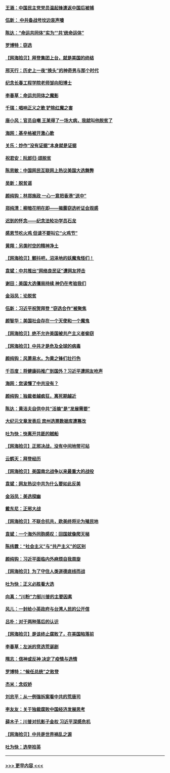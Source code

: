 #### [王涵：中国民主党党员温起锋遣返中国后被捕](../pages/nsc993/n12594540.md?t=12040751) 
#### [伍新： 中共备战号坟边哀声嚎](../pages/nsc993/n12593086.md?t=12040751) 
#### [陈达：“命运共同体”实为“‘共’统命运体”](../pages/nsc993/n12590865.md?t=12040751) 
#### [罗博特：窃选](../pages/nsc993/n12590619.md?t=12040751) 
#### [【网海拾贝】拜登集团上台，就是美国的终结](../pages/nsc993/n12589725.md?t=12040751) 
#### [邢天行：历史上一夜“换头”的神奇男与那个时代](../pages/nsc993/n12589424.md?t=12040751) 
#### [纪念长春工程学院老师邹向阳博士](../pages/nsc993/n12585390.md?t=12040751) 
#### [李春草：命运共同体之魔影](../pages/nsc993/n12585026.md?t=12040751) 
#### [千瑞：唱响正义之歌 铲除红魔之害](../pages/nsc993/n12585002.md?t=12040751) 
#### [唐小风：官员自嘲 王某得了一场大病，我就叫他脱贫了](../pages/nsc993/n12584981.md?t=12040751) 
#### [海网：基辛格被开激心歌](../pages/nsc993/n12584946.md?t=12040751) 
#### [关乐：炒作“没有证据”本身就是证据](../pages/nsc993/n12583146.md?t=12040751) 
#### [祝君安：阮郎归‧颂脱贫](../pages/nsc993/n12583119.md?t=12040751) 
#### [陈思敏：中国网民互联网上热议美国大选舞弊](../pages/nsc993/n12582845.md?t=12040751) 
#### [吴新：脱贫谣](../pages/nsc993/n12580839.md?t=12040751) 
#### [颜纯钩：林郑施政 一心一意把香港“送中”](../pages/nsc993/n12580805.md?t=12040751) 
#### [郑纯清：柳暗花明在即——揭露窃选听证会观感](../pages/nsc993/n12580795.md?t=12040751) 
#### [迟到的怀念——纪念法轮功学员石龙](../pages/nsc993/n12580245.md?t=12040751) 
#### [感恩节吃火鸡  但请不要叫它“火鸡节”](../pages/nsc993/n12580252.md?t=12040751) 
#### [黄翔：另类时空的精神净土](../pages/nsc993/n12578638.md?t=12040751) 
#### [【网海拾贝】颤抖吧，沼泽地的妖魔鬼怪们！](../pages/nsc993/n12578552.md?t=12040751) 
#### [袁斌：中共推出“网络良民证”遭网友抨击](../pages/nsc993/n12578511.md?t=12040751) 
#### [谢田：美国大选僵局持续 神仍在考验我们](../pages/nsc993/n12577432.md?t=12040751) 
#### [金浴凤：论脱贫](../pages/nsc993/n12576386.md?t=12040751) 
#### [伍新：习近平祝贺拜登 “窃选合作”被聚焦](../pages/nsc993/n12576358.md?t=12040751) 
#### [颜智华：美国社会存在一个天使和一个魔鬼](../pages/nsc993/n12574299.md?t=12040751) 
#### [【网海拾贝】绝不允许美国被共产主义者偷窃](../pages/nsc993/n12573396.md?t=12040751) 
#### [【网海拾贝】中共才是危及全球的病毒](../pages/nsc993/n12571204.md?t=12040751) 
#### [颜纯钩：风萧易水，为黄之锋们壮行色](../pages/nsc993/n12571487.md?t=12040751) 
#### [千百度：将健康码推广到国外？习近平遭网友呛声](../pages/nsc993/n12570808.md?t=12040751) 
#### [海网：您读懂了中共没有？](../pages/nsc993/n12570487.md?t=12040751) 
#### [颜纯钩：独裁者越疯狂，离死期越近](../pages/nsc993/n12569055.md?t=12040751) 
#### [陈达：黄洁夫自供中共“活摘”是“发展需要”](../pages/nsc993/n12568541.md?t=12040751) 
#### [大纪元文章发表后 宾州选票数据库遭篡改](../pages/nsc993/n12568105.md?t=12040751) 
#### [吐为快：快离开共匪的贼船](../pages/nsc993/n12568462.md?t=12040751) 
#### [【网海拾贝】正邪决战，没有中间地带可站](../pages/nsc993/n12568439.md?t=12040751) 
#### [云鹤天：拜登经历](../pages/nsc993/n12567294.md?t=12040751) 
#### [【网海拾贝】美国南北战争以来最重大的战役](../pages/nsc993/n12567247.md?t=12040751) 
#### [袁斌：网友热议中共为什么要如此反美](../pages/nsc993/n12567162.md?t=12040751) 
#### [金浴凤：美选探幽](../pages/nsc993/n12567147.md?t=12040751) 
#### [戴东尼：正邪大战](../pages/nsc993/n12567033.md?t=12040751) 
#### [【网海拾贝】不联合抗共，欧美终将沦为殖民地](../pages/nsc993/n12565068.md?t=12040751) 
#### [袁斌：一个海外同胞感叹：回国就像爬天梯](../pages/nsc993/n12564986.md?t=12040751) 
#### [陈纬霆：“社会主义”与“共产主义”的区别](../pages/nsc993/n12562417.md?t=12040751) 
#### [颜纯钩：习近平面临内外麻烦自我周旋](../pages/nsc993/n12563356.md?t=12040751) 
#### [【网海拾贝】为了守住人类道德底线而战](../pages/nsc993/n12562542.md?t=12040751) 
#### [吐为快：正义必胜看大选](../pages/nsc993/n12561967.md?t=12040751) 
#### [向真：“川粉”力挺川普的主要因素](../pages/nsc993/n12560774.md?t=12040751) 
#### [风儿：一封给小英政府与台湾人民的公开信](../pages/nsc993/n12560581.md?t=12040751) 
#### [吕朴：对于两种落后的认识](../pages/nsc993/n12560492.md?t=12040751) 
#### [【网海拾贝】是该终止腐败了，在美国陷落前](../pages/nsc993/n12559936.md?t=12040751) 
#### [李春草：左派的竞选荒诞剧](../pages/nsc993/n12558380.md?t=12040751) 
#### [隋志：信神或反神 决定了疫情与选情](../pages/nsc993/n12558255.md?t=12040751) 
#### [罗博特：“候任总统”之败登](../pages/nsc993/n12558189.md?t=12040751) 
#### [杰米：念奴娇](../pages/nsc993/n12558174.md?t=12040751) 
#### [刘忠平：从一例强拆案看中共的荒唐司](../pages/nsc993/n12558036.md?t=12040751) 
#### [李友友：关于独裁腐败中国经济发展思考](../pages/nsc993/n12558004.md?t=12040751) 
#### [薛木子：川普对抗影子金权 习近平深感危机](../pages/nsc993/n12557342.md?t=12040751) 
#### [【网海拾贝】中共是世界祸乱之源](../pages/nsc993/n12555353.md?t=12040751) 
#### [吐为快：选举拾英](../pages/nsc993/n12555041.md?t=12040751) 

----
#### [ >>> 更早内容 <<< ](../indexes/nsc993-earlier.md)
